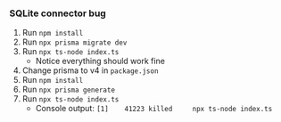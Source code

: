 ### SQLite connector bug 

1. Run `npm install`  
2. Run `npx prisma migrate dev` 
3. Run `npx ts-node index.ts` 
    - Notice everything should work fine
4. Change prisma to v4 in `package.json` 
5. Run `npm install`
6. Run `npx prisma generate` 
7. Run `npx ts-node index.ts` 
    - Console output: `[1]    41223 killed     npx ts-node index.ts` 